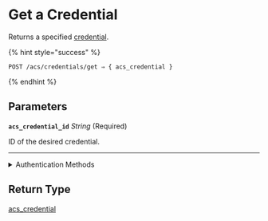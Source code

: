 # Get a Credential

Returns a specified [credential](../../../capability-guides/access-systems/managing-credentials.md).

{% hint style="success" %}
```
POST /acs/credentials/get ⇒ { acs_credential }
```
{% endhint %}

## Parameters

**`acs_credential_id`** *String* (Required)

ID of the desired credential.

---


<details>

<summary>Authentication Methods</summary>

- API key
- Personal access token
  <br>Must also include the `seam-workspace` header in the request.
</details>

## Return Type

[acs\_credential](./)

